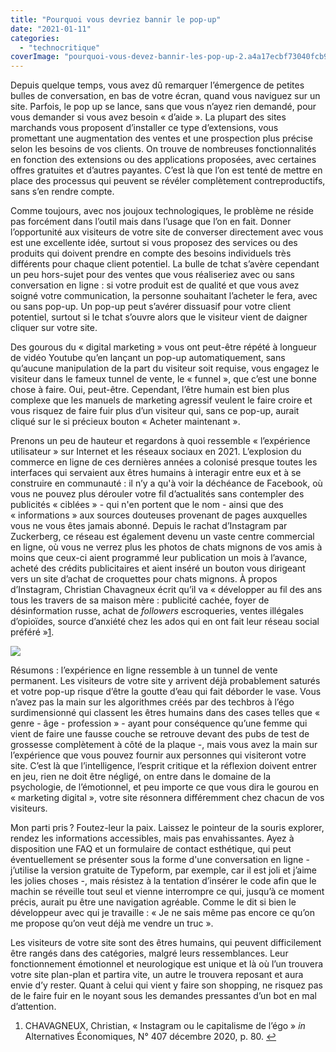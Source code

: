 ```yaml
---
title: "Pourquoi vous devriez bannir le pop-up"
date: "2021-01-11"
categories: 
  - "technocritique"
coverImage: "pourquoi-vous-devez-bannir-les-pop-up-2.a4a17ecbf73040fcb95fbd3677a91475-2.png"
---
```


Depuis quelque temps, vous avez dû remarquer l’émergence de petites bulles de conversation, en bas de votre écran, quand vous naviguez sur un site. Parfois, le pop up se lance, sans que vous n’ayez rien demandé, pour vous demander si vous avez besoin « d’aide ». La plupart des sites marchands vous proposent d’installer ce type d’extensions, vous promettant une augmentation des ventes et une prospection plus précise selon les besoins de vos clients. On trouve de nombreuses fonctionnalités en fonction des extensions ou des applications proposées, avec certaines offres gratuites et d’autres payantes. C’est là que l’on est tenté de mettre en place des processus qui peuvent se révéler complètement contreproductifs, sans s’en rendre compte.

Comme toujours, avec nos joujoux technologiques, le problème ne réside pas forcément dans l’outil mais dans l’usage que l’on en fait. Donner l’opportunité aux visiteurs de votre site de converser directement avec vous est une excellente idée, surtout si vous proposez des services ou des produits qui doivent prendre en compte des besoins individuels très différents pour chaque client potentiel. La bulle de tchat s’avère cependant un peu hors-sujet pour des ventes que vous réaliseriez avec ou sans conversation en ligne : si votre produit est de qualité et que vous avez soigné votre communication, la personne souhaitant l’acheter le fera, avec ou sans pop-up. Un pop-up peut s’avérer dissuasif pour votre client potentiel, surtout si le tchat s’ouvre alors que le visiteur vient de daigner cliquer sur votre site.

Des gourous du « digital marketing » vous ont peut-être répété à longueur de vidéo Youtube qu’en lançant un pop-up automatiquement, sans qu’aucune manipulation de la part du visiteur soit requise, vous engagez le visiteur dans le fameux tunnel de vente, le « funnel », que c’est une bonne chose à faire. Oui, peut-être. Cependant, l’être humain est bien plus complexe que les manuels de marketing agressif veulent le faire croire et vous risquez de faire fuir plus d’un visiteur qui, sans ce pop-up, aurait cliqué sur le si précieux bouton « Acheter maintenant ».

Prenons un peu de hauteur et regardons à quoi ressemble « l’expérience utilisateur » sur Internet et les réseaux sociaux en 2021. L’explosion du commerce en ligne de ces dernières années a colonisé presque toutes les interfaces qui servaient aux êtres humains à interagir entre eux et à se construire en communauté : il n’y a qu'à voir la déchéance de Facebook, où vous ne pouvez plus dérouler votre fil d’actualités sans contempler des publicités « ciblées » - qui n'en portent que le nom - ainsi que des « informations » aux sources douteuses provenant de pages auxquelles vous ne vous êtes jamais abonné. Depuis le rachat d’Instagram par Zuckerberg, ce réseau est également devenu un vaste centre commercial en ligne, où vous ne verrez plus les photos de chats mignons de vos amis à moins que ceux-ci aient programmé leur publication un mois à l’avance, acheté des crédits publicitaires et aient inséré un bouton vous dirigeant vers un site d’achat de croquettes pour chats mignons. À propos d’Instagram, Christian Chavagneux écrit qu’il va « développer au fil des ans tous les travers de sa maison mère : publicité cachée, foyer de désinformation russe, achat de _followers_ escroqueries, ventes illégales d’opioïdes, source d’anxiété chez les ados qui en ont fait leur réseau social préféré »[1](#fn1).

![](https://juliamarch.com/wp-content/uploads/2021/06/img_3240.jpg?w=622)

Résumons : l’expérience en ligne ressemble à un tunnel de vente permanent. Les visiteurs de votre site y arrivent déjà probablement saturés et votre pop-up risque d’être la goutte d’eau qui fait déborder le vase. Vous n’avez pas la main sur les algorithmes créés par des techbros à l’égo surdimensionné qui classent les êtres humains dans des cases telles que « genre - âge - profession » - ayant pour conséquence qu’une femme qui vient de faire une fausse couche se retrouve devant des pubs de test de grossesse complètement à côté de la plaque -, mais vous avez la main sur l’expérience que vous pouvez fournir aux personnes qui visiteront votre site. C’est là que l’intelligence, l’esprit critique et la réflexion doivent entrer en jeu, rien ne doit être négligé, on entre dans le domaine de la psychologie, de l’émotionnel, et peu importe ce que vous dira le gourou en « marketing digital », votre site résonnera différemment chez chacun de vos visiteurs.

Mon parti pris ? Foutez-leur la paix. Laissez le pointeur de la souris explorer, rendez les informations accessibles, mais pas envahissantes. Ayez à disposition une FAQ et un formulaire de contact esthétique, qui peut éventuellement se présenter sous la forme d'une conversation en ligne - j’utilise la version gratuite de Typeform, par exemple, car il est joli et j’aime les jolies choses -, mais résistez à la tentation d’insérer le code afin que le machin se réveille tout seul et vienne interrompre ce qui, jusqu’à ce moment précis, aurait pu être une navigation agréable. Comme le dit si bien le développeur avec qui je travaille : « Je ne sais même pas encore ce qu’on me propose qu’on veut déjà me vendre un truc ».

Les visiteurs de votre site sont des êtres humains, qui peuvent difficilement être rangés dans des catégories, malgré leurs ressemblances. Leur fonctionnement émotionnel et neurologique est unique et là où l’un trouvera votre site plan-plan et partira vite, un autre le trouvera reposant et aura envie d’y rester. Quant à celui qui vient y faire son shopping, ne risquez pas de le faire fuir en le noyant sous les demandes pressantes d’un bot en mal d’attention.

1. CHAVAGNEUX, Christian, « Instagram ou le capitalisme de l’égo » _in_ Alternatives Économiques, N° 407 décembre 2020, p. 80. [↩](#ffn1)
